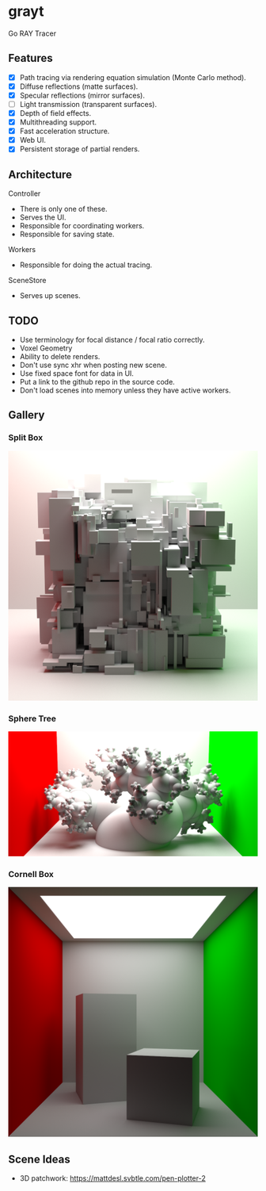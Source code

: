 # grayt

Go RAY Tracer

## Features

- [X] Path tracing via rendering equation simulation (Monte Carlo method).
- [X] Diffuse reflections (matte surfaces).
- [X] Specular reflections (mirror surfaces).
- [ ] Light transmission (transparent surfaces).
- [X] Depth of field effects.
- [X] Multithreading support.
- [X] Fast acceleration structure.
- [X] Web UI.
- [X] Persistent storage of partial renders.

## Architecture

Controller

- There is only one of these.
- Serves the UI.
- Responsible for coordinating workers.
- Responsible for saving state.

Workers

- Responsible for doing the actual tracing.

SceneStore

- Serves up scenes.

## TODO

- Use terminology for focal distance / focal ratio correctly.
- Voxel Geometry
- Ability to delete renders.
- Don't use sync xhr when posting new scene.
- Use fixed space font for data in UI.
- Put a link to the github repo in the source code.
- Don't load scenes into memory unless they have active workers.

## Gallery

### Split Box

![Split Box](/gallery/splitbox[KQRdZO3e8KI]_1024x1024_q100000.png)

### Sphere Tree

![Sphere Tree](/gallery/sphere_tree[T35GCh3Lpj4]_1024x512_q100000.png)

### Cornell Box

![Cornell Box](/gallery/out_q100000.png)

## Scene Ideas

- 3D patchwork: https://mattdesl.svbtle.com/pen-plotter-2
